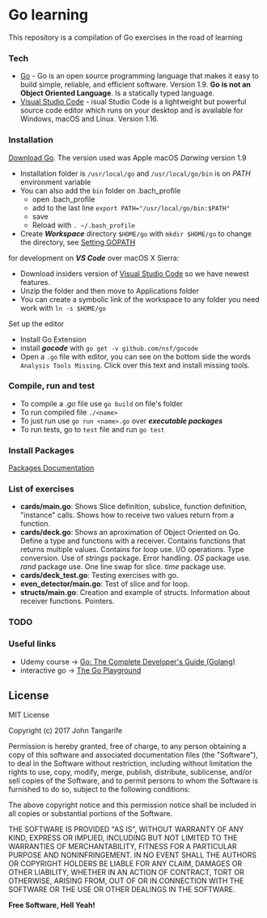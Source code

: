 # Go learning

This repository is a compilation of Go exercises in the road of learning

### Tech

* [Go] -  Go is an open source programming language that makes it easy to build simple, reliable, and efficient software. Version 1.9. **Go is not an Object Oriented Language**. Is a statically typed language.
* [Visual Studio Code] - isual Studio Code is a lightweight but powerful source code editor which runs on your desktop and is available for Windows, macOS and Linux. Version 1.16.

### Installation

[Download Go]. The version used was Apple macOS _Darwing_ version 1.9

+ Installation folder is `/usr/local/go` and `/usr/local/go/bin` is on _PATH_ environment variable
+ You can also add the `bin` folder on .bach_profile
    + open .bach_profile
    + add to the last line `export PATH="/usr/local/go/bin:$PATH"`
    + save
    + Reload with `. ~/.bash_profile`
+ Create ***Workspace*** directory `$HOME/go` with `mkdir $HOME/go` to change the directory, see [Setting GOPATH]

for development on ***VS Code*** over macOS X Sierra:

+ Download insiders version of [Visual Studio Code] so we have newest features.
+ Unzip the folder and then move to Applications folder
+ You can create a symbolic link of the workspace to any folder you need work with `ln -s $HOME/go`

Set up the editor

+ Install Go Extension
+ install ***gocode*** with `go get -v github.com/nsf/gocode`
+ Open a `.go` file with editor, you can see on the bottom side the words `Analysis Tools Missing`. Click over this text and install missing tools.

### Compile, run and test

+ To compile a _.go_ file use `go build` on file's folder
+ To run compiled file `./<name>`
+ To just run use `go run <name>.go` over ***executable packages***
+ To run tests, go to `test` file and run `go test` 

### Install Packages

[Packages Documentation]


### List of exercises

+ **cards/main.go**: Shows Slice definition, subslice, function definition, "instance" calls. Shows how to receive two values return from a function.
+ **cards/deck.go**: Shows an aproximation of Object Oriented on Go. Define a type and functions with a receiver. Contains functions that returns multiple values. Contains for loop use. I/O operations. Type conversion. Use of _strings_ package. Error handling. _OS_ package use. _rand_ package use. One line swap for slice. _time_ package use.
+ **cards/deck_test.go**: Testing exercises with go.
+ **even_detector/main.go**: Test of slice and for loop.
+ **structs/main.go**: Creation and example of structs. Information about receiver functions. Pointers.

### TODO

### Useful links

+ Udemy course -> [Go: The Complete Developer's Guide (Golang)]
+ interactive go -> [The Go Playground]

License
----

MIT License

Copyright (c) 2017 John Tangarife

Permission is hereby granted, free of charge, to any person obtaining a copy
of this software and associated documentation files (the "Software"), to deal
in the Software without restriction, including without limitation the rights
to use, copy, modify, merge, publish, distribute, sublicense, and/or sell
copies of the Software, and to permit persons to whom the Software is
furnished to do so, subject to the following conditions:

The above copyright notice and this permission notice shall be included in all
copies or substantial portions of the Software.

THE SOFTWARE IS PROVIDED "AS IS", WITHOUT WARRANTY OF ANY KIND, EXPRESS OR
IMPLIED, INCLUDING BUT NOT LIMITED TO THE WARRANTIES OF MERCHANTABILITY,
FITNESS FOR A PARTICULAR PURPOSE AND NONINFRINGEMENT. IN NO EVENT SHALL THE
AUTHORS OR COPYRIGHT HOLDERS BE LIABLE FOR ANY CLAIM, DAMAGES OR OTHER
LIABILITY, WHETHER IN AN ACTION OF CONTRACT, TORT OR OTHERWISE, ARISING FROM,
OUT OF OR IN CONNECTION WITH THE SOFTWARE OR THE USE OR OTHER DEALINGS IN THE
SOFTWARE.

**Free Software, Hell Yeah!**

[//]: # (These are reference links used in the body of this note and get stripped out when the markdown processor does its job. There is no need to format nicely because it shouldn't be seen. Thanks SO - http://stackoverflow.com/questions/4823468/store-comments-in-markdown-syntax)

   [Go]: <https://golang.org/>
   [Download Go]: <https://golang.org/dl/>
   [Visual Studio Code]: <https://code.visualstudio.com/>
   [Setting GOPATH]: <https://github.com/golang/go/wiki/Setting-GOPATH>
   [Packages Documentation]: <https://golang.org/pkg/>
   [Go: The Complete Developer's Guide (Golang)]: <https://www.udemy.com/go-the-complete-developers-guide/learn/v4/overview>
   [The Go Playground]: <https://play.golang.org>